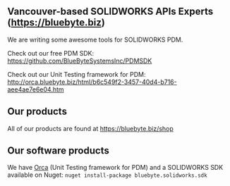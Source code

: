 ## Vancouver-based SOLIDWORKS APIs Experts (https://bluebyte.biz)

We are writing some awesome tools for SOLIDWORKS PDM.

Check out our free PDM SDK: https://github.com/BlueByteSystemsInc/PDMSDK 

Check out our Unit Testing framework for PDM: http://orca.bluebyte.biz/html/b6c549f2-3457-40d4-b716-aee4ae7e6e04.htm


## Our products

All of our products are found at https://bluebyte.biz/shop

## Our software products
We have [Orca](http://orca.bluebyte.biz/html/b6c549f2-3457-40d4-b716-aee4ae7e6e04.htm) (Unit Testing framework for PDM) and a SOLIDWORKS SDK available on Nuget: 
```nuget install-package bluebyte.solidworks.sdk``` 
